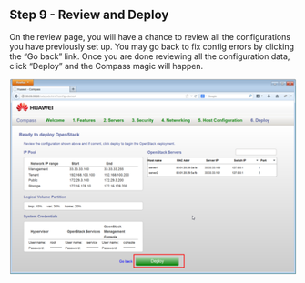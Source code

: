 <h2 id="step-nine">Step 9 - Review and Deploy</h2>

On the review page, you will have a chance to review all the configurations you have previously set up. You may go back to fix config errors by clicking the “Go back” link. Once you are done reviewing all the configuration data, click “Deploy” and the Compass magic will happen. 

![Review](/img/9_review.png)

